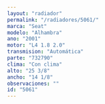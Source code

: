 ```yaml
---
layout: "radiador"
permalink: "/radiadores/5061/"
marca: "Seat"
modelo: "Alhambra"
ano: "2001"
motor: "L4 1.8 2.0"
transmision: "Automática"
parte: "732790"
clima: "Con clima"
alto: "25 3/8"
ancho: "14 1/8"
observaciones: ""
id: "5061"
---
```



